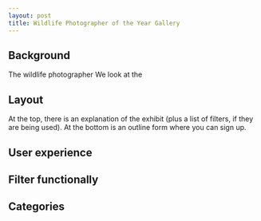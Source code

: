```yaml
---
layout: post
title: Wildlife Photographer of the Year Gallery
---
```


## Background
The wildlife photographer
We look at the 

## Layout
At the top, there is an explanation of the exhibit (plus a list of filters, if they are being used). At the bottom is an outline form where you can sign up.


## User experience

## Filter functionally

## Categories
